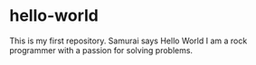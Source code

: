 # hello-world
This is my first repository. Samurai says Hello World
I am a rock programmer with a passion for solving problems. 
